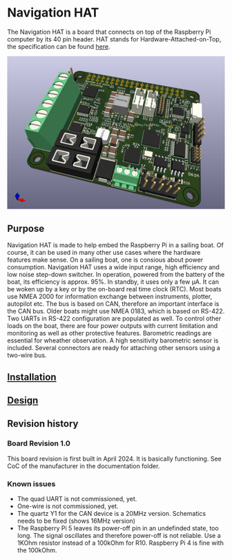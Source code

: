 # Navigation HAT
The Navigation HAT is a board that connects on top of the Raspberry Pi computer by its 40 pin header. HAT stands for Hardware-Attached-on-Top, the specification can be found [here](https://datasheets.raspberrypi.com/hat/hat-plus-specification.pdf).

![Rendered NavHAT board](./images/NavHAT-angle.png)

## Purpose
Navigation HAT is made to help embed the Raspberry Pi in a sailing boat. Of course, it can be used in many other use cases where the hardware features make sense.
On a sailing boat, one is consious about power consumption. Navigation HAT uses a wide input range, high efficiency and low noise step-down switcher. In operation, powered from the battery of the boat, its efficiency is approx. 95%.
In standby, it uses only a few µA. It can be woken up by a key or by the on-board real time clock (RTC).
Most boats use NMEA 2000 for information exchange between instruments, plotter, autopilot etc. The bus is based on CAN, therefore an important interface is the CAN bus. Older boats might use NMEA 0183, which is based on RS-422. Two UARTs in RS-422 configuration are populated as well.
To control other loads on the boat, there are four power outputs with current limitation and monitoring as well as other protective features. Barometric readings are essential for wheather observation. A high sensitivity barometric sensor is included. Several connectors are ready for attaching other sensors using a two-wire bus.

## [Installation](./NavHat-Installation.md)

## [Design](./NavHat-Design.md)

## Revision history
### Board Revision 1.0
This board revision is first built in April 2024. It is basically functioning. See CoC of the manufacturer in the documentation folder.

### Known issues
* The quad UART is not commissioned, yet.
* One-wire is not commissioned, yet.
* The quartz Y1 for the CAN device is a 20MHz version. Schematics needs to be fixed (shows 16MHz version)
* The Raspberry Pi 5 leaves its power-off pin in an undefinded state, too long. The signal oscillates and therefore power-off is not reliable. Use a 1KOhm resistor instead of a 100kOhm for R10. Raspberry Pi 4 is fine with the 100kOhm.
